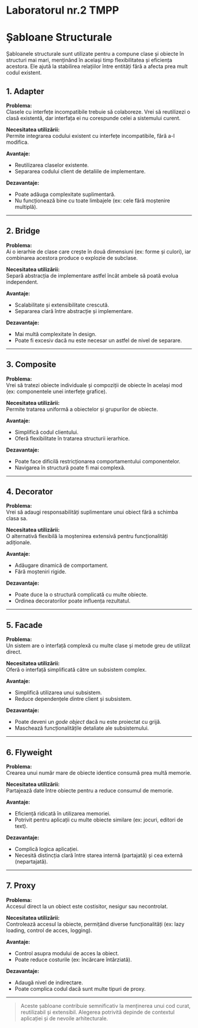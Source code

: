 # Laboratorul nr.2 TMPP

# Șabloane Structurale 

Șabloanele structurale sunt utilizate pentru a compune clase și obiecte în structuri mai mari, menținând în același timp flexibilitatea și eficiența acestora. Ele ajută la stabilirea relațiilor între entități fără a afecta prea mult codul existent.

## 1. Adapter

**Problema:**  
Clasele cu interfețe incompatibile trebuie să colaboreze. Vrei să reutilizezi o clasă existentă, dar interfața ei nu corespunde celei a sistemului curent.

**Necesitatea utilizării:**  
Permite integrarea codului existent cu interfețe incompatibile, fără a-l modifica.

**Avantaje:**
- Reutilizarea claselor existente.
- Separarea codului client de detaliile de implementare.

**Dezavantaje:**
- Poate adăuga complexitate suplimentară.
- Nu funcționează bine cu toate limbajele (ex: cele fără moștenire multiplă).

---

## 2. Bridge

**Problema:**  
Ai o ierarhie de clase care crește în două dimensiuni (ex: forme și culori), iar combinarea acestora produce o explozie de subclase.

**Necesitatea utilizării:**  
Separă abstracția de implementare astfel încât ambele să poată evolua independent.

**Avantaje:**
- Scalabilitate și extensibilitate crescută.
- Separarea clară între abstracție și implementare.

**Dezavantaje:**
- Mai multă complexitate în design.
- Poate fi excesiv dacă nu este necesar un astfel de nivel de separare.

---

## 3. Composite

**Problema:**  
Vrei să tratezi obiecte individuale și compoziții de obiecte în același mod (ex: componentele unei interfețe grafice).

**Necesitatea utilizării:**  
Permite tratarea uniformă a obiectelor și grupurilor de obiecte.

**Avantaje:**
- Simplifică codul clientului.
- Oferă flexibilitate în tratarea structurii ierarhice.

**Dezavantaje:**
- Poate face dificilă restricționarea comportamentului componentelor.
- Navigarea în structură poate fi mai complexă.

---

## 4. Decorator

**Problema:**  
Vrei să adaugi responsabilități suplimentare unui obiect fără a schimba clasa sa.

**Necesitatea utilizării:**  
O alternativă flexibilă la moștenirea extensivă pentru funcționalități adiționale.

**Avantaje:**
- Adăugare dinamică de comportament.
- Fără moșteniri rigide.

**Dezavantaje:**
- Poate duce la o structură complicată cu multe obiecte.
- Ordinea decoratorilor poate influența rezultatul.

---

## 5. Facade

**Problema:**  
Un sistem are o interfață complexă cu multe clase și metode greu de utilizat direct.

**Necesitatea utilizării:**  
Oferă o interfață simplificată către un subsistem complex.

**Avantaje:**
- Simplifică utilizarea unui subsistem.
- Reduce dependențele dintre client și subsistem.

**Dezavantaje:**
- Poate deveni un *gode object* dacă nu este proiectat cu grijă.
- Maschează funcționalitățile detaliate ale subsistemului.

---

## 6. Flyweight

**Problema:**  
Crearea unui număr mare de obiecte identice consumă prea multă memorie.

**Necesitatea utilizării:**  
Partajează date între obiecte pentru a reduce consumul de memorie.

**Avantaje:**
- Eficiență ridicată în utilizarea memoriei.
- Potrivit pentru aplicații cu multe obiecte similare (ex: jocuri, editori de text).

**Dezavantaje:**
- Complică logica aplicației.
- Necesită distincția clară între starea internă (partajată) și cea externă (nepartajată).

---

## 7. Proxy

**Problema:**  
Accesul direct la un obiect este costisitor, nesigur sau necontrolat.

**Necesitatea utilizării:**  
Controlează accesul la obiecte, permițând diverse funcționalități (ex: lazy loading, control de acces, logging).

**Avantaje:**
- Control asupra modului de acces la obiect.
- Poate reduce costurile (ex: încărcare întârziată).

**Dezavantaje:**
- Adaugă nivel de indirectare.
- Poate complica codul dacă sunt multe tipuri de proxy.

---

> Aceste șabloane contribuie semnificativ la menținerea unui cod curat, reutilizabil și extensibil. Alegerea potrivită depinde de contextul aplicației și de nevoile arhitecturale.
